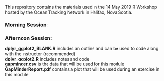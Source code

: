This repository contains the materials used in the 14 May 2019 R Workshop hosted by the Ocean Tracking Network in Halifax, Nova Scotia.

### Morning Session:  

### Afternoon Session:  
**dplyr_ggplot2_BLANK.R** includes an outline and can be used to code along with the instructor (recommended)  
**dplyr_ggplot2.R** includes notes and code  
**gapminder.csv** is the data that will be used for this module  
**GapMinderReport.pdf** contains a plot that will be used during an exercise in this module  

